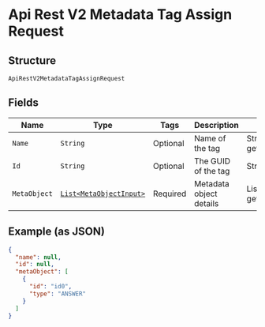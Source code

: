 
# Api Rest V2 Metadata Tag Assign Request

## Structure

`ApiRestV2MetadataTagAssignRequest`

## Fields

| Name | Type | Tags | Description | Getter | Setter |
|  --- | --- | --- | --- | --- | --- |
| `Name` | `String` | Optional | Name of the tag | String getName() | setName(String name) |
| `Id` | `String` | Optional | The GUID of the tag | String getId() | setId(String id) |
| `MetaObject` | [`List<MetaObjectInput>`](/doc/models/meta-object-input.md) | Required | Metadata object details | List<MetaObjectInput> getMetaObject() | setMetaObject(List<MetaObjectInput> metaObject) |

## Example (as JSON)

```json
{
  "name": null,
  "id": null,
  "metaObject": [
    {
      "id": "id0",
      "type": "ANSWER"
    }
  ]
}
```

